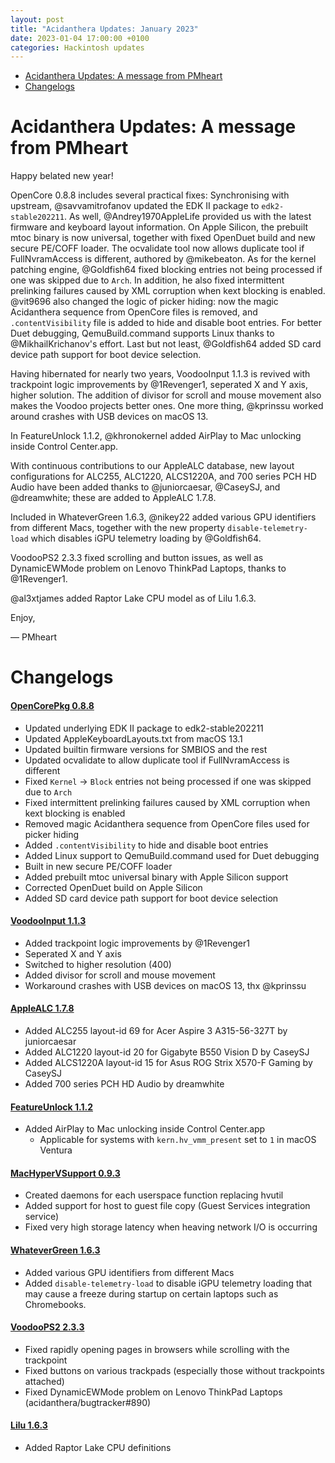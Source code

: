```yaml
---
layout: post
title: "Acidanthera Updates: January 2023"
date: 2023-01-04 17:00:00 +0100
categories: Hackintosh updates
---
```


* [Acidanthera Updates: A message from PMheart](#acidanthera-updates-a-message-from-pmheart)
* [Changelogs](#changelogs)

# Acidanthera Updates: A message from PMheart

Happy belated new year!

OpenCore 0.8.8 includes several practical fixes: Synchronising with upstream, @savvamitrofanov updated the EDK II package to `edk2-stable202211`. As well, @Andrey1970AppleLife provided us with the latest firmware and keyboard layout information. On Apple Silicon, the prebuilt mtoc binary is now universal, together with fixed OpenDuet build and new secure PE/COFF loader. The ocvalidate tool now allows duplicate tool if FullNvramAccess is different, authored by @mikebeaton. As for the kernel patching engine, @Goldfish64 fixed blocking entries not being processed if one was skipped due to `Arch`. In addition, he also fixed intermittent prelinking failures caused by XML corruption when kext blocking is enabled. @vit9696 also changed the logic of picker hiding: now the magic Acidanthera sequence from OpenCore files is removed, and `.contentVisibility` file is added to hide and disable boot entries. For better Duet debugging, QemuBuild.command supports Linux thanks to @MikhailKrichanov's effort. Last but not least, @Goldfish64 added SD card device path support for boot device selection.

Having hibernated for nearly two years, VoodooInput 1.1.3 is revived with trackpoint logic improvements by @1Revenger1, seperated X and Y axis, higher solution. The addition of divisor for scroll and mouse movement also makes the Voodoo projects better ones. One more thing, @kprinssu worked around crashes with USB devices on macOS 13.

In FeatureUnlock 1.1.2, @khronokernel added AirPlay to Mac unlocking inside Control Center.app.

With continuous contributions to our AppleALC database, new layout configurations for ALC255, ALC1220, ALCS1220A, and 700 series PCH HD Audio have been added thanks to @juniorcaesar, @CaseySJ, and @dreamwhite; these are added to AppleALC 1.7.8.

Included in WhateverGreen 1.6.3, @nikey22 added various GPU identifiers from different Macs, together with the new property `disable-telemetry-load` which disables iGPU telemetry loading by @Goldfish64.

VoodooPS2 2.3.3 fixed scrolling and button issues, as well as DynamicEWMode problem on Lenovo ThinkPad Laptops, thanks to @1Revenger1.

@al3xtjames added Raptor Lake CPU model as of Lilu 1.6.3.

Enjoy,

— PMheart

# Changelogs

#### [OpenCorePkg 0.8.8](https://github.com/acidanthera/OpenCorePkg/releases)

* Updated underlying EDK II package to edk2-stable202211
* Updated AppleKeyboardLayouts.txt from macOS 13.1
* Updated builtin firmware versions for SMBIOS and the rest
* Updated ocvalidate to allow duplicate tool if FullNvramAccess is different
* Fixed `Kernel` -> `Block` entries not being processed if one was skipped due to `Arch`
* Fixed intermittent prelinking failures caused by XML corruption when kext blocking is enabled
* Removed magic Acidanthera sequence from OpenCore files used for picker hiding
* Added `.contentVisibility` to hide and disable boot entries
* Added Linux support to QemuBuild.command used for Duet debugging
* Built in new secure PE/COFF loader
* Added prebuilt mtoc universal binary with Apple Silicon support
* Corrected OpenDuet build on Apple Silicon
* Added SD card device path support for boot device selection

#### [VoodooInput 1.1.3](https://github.com/acidanthera/VoodooInput/releases)

* Added trackpoint logic improvements by @1Revenger1
* Seperated X and Y axis
* Switched to higher resolution (400)
* Added divisor for scroll and mouse movement
* Workaround crashes with USB devices on macOS 13, thx @kprinssu

#### [AppleALC 1.7.8](https://github.com/acidanthera/AppleALC/releases)

* Added ALC255 layout-id 69 for Acer Aspire 3 A315-56-327T by juniorcaesar
* Added ALC1220 layout-id 20 for Gigabyte B550 Vision D by CaseySJ
* Added ALCS1220A layout-id 15 for Asus ROG Strix X570-F Gaming by CaseySJ
* Added 700 series PCH HD Audio by dreamwhite

#### [FeatureUnlock 1.1.2](https://github.com/acidanthera/FeatureUnlock/releases)

* Added AirPlay to Mac unlocking inside Control Center.app
  * Applicable for systems with `kern.hv_vmm_present` set to `1` in macOS Ventura 

#### [MacHyperVSupport 0.9.3](https://github.com/acidanthera/MacHyperVSupport/releases)

* Created daemons for each userspace function replacing hvutil
* Added support for host to guest file copy (Guest Services integration service)
* Fixed very high storage latency when heaving network I/O is occurring

#### [WhateverGreen 1.6.3](https://github.com/acidanthera/WhateverGreen/releases)

* Added various GPU identifiers from different Macs
* Added `disable-telemetry-load` to disable iGPU telemetry loading that may cause a freeze during startup on certain laptops such as Chromebooks.

#### [VoodooPS2 2.3.3](https://github.com/acidanthera/VoodooPS2/releases)

* Fixed rapidly opening pages in browsers while scrolling with the trackpoint
* Fixed buttons on various trackpads (especially those without trackpoints attached)
* Fixed DynamicEWMode problem on Lenovo ThinkPad Laptops (acidanthera/bugtracker#890)

#### [Lilu 1.6.3](https://github.com/acidanthera/Lilu/releases)

* Added Raptor Lake CPU definitions
